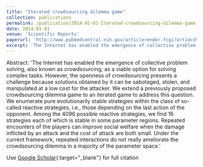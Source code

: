 ```yaml
---
title: "Iterated crowdsourcing dilemma game"
collection: publications
permalink: /publication/2014-01-01-Iterated-crowdsourcing-dilemma-game
date: 2014-01-01
venue: 'Scientific Reports'
paperurl: 'http://www.pubmedcentral.nih.gov/articlerender.fcgi?artid=3924214{\&}tool=pmcentrez{\&}rendertype=abstract'
excerpt: 'The Internet has enabled the emergence of collective problem solving, also known as crowdsourcing, as a viable option for solving complex tasks. However, the openness of crowdsourcing presents a challenge because solutions obtained by it can be sabotaged, stolen, and manipulated at a low cost for the attacker. We extend a previously proposed crowdsourcing dilemma game to an iterated game to address this question. We enumerate pure evolutionarily stable strategies within the class of so-called re...'
---
```

Abstract: 'The Internet has enabled the emergence of collective problem solving, also known as crowdsourcing, as a viable option for solving complex tasks. However, the openness of crowdsourcing presents a challenge because solutions obtained by it can be sabotaged, stolen, and manipulated at a low cost for the attacker. We extend a previously proposed crowdsourcing dilemma game to an iterated game to address this question. We enumerate pure evolutionarily stable strategies within the class of so-called reactive strategies, i.e., those depending on the last action of the opponent. Among the 4096 possible reactive strategies, we find 16 strategies each of which is stable in some parameter regions. Repeated encounters of the players can improve social welfare when the damage inflicted by an attack and the cost of attack are both small. Under the current framework, repeated interactions do not really ameliorate the crowdsourcing dilemma in a majority of the parameter space.'

Use [Google Scholar](https://scholar.google.com/scholar?q=Iterated+crowdsourcing+dilemma+game){:target="_blank"} for full citation